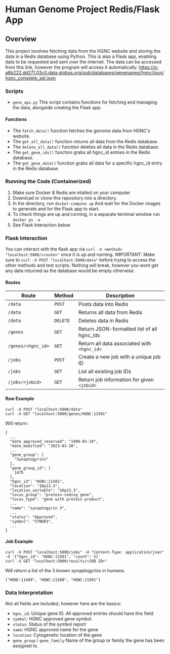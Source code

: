 # Human Genome Project Redis/Flask App

## Overview

This project involves fetching data from the HGNC website and storing the data in a Redis database using Python. This is also a Flask app, enabling data to be requested and sent over the internet. The data can be accessed from this link, however the program will access it automatically: https://g-a8b222.dd271.03c0.data.globus.org/pub/databases/genenames/hgnc/json/hgnc_complete_set.json

### Scripts
- `gene_api.py`
This script contains functions for fetching and managing the data, alongside creating the Flask app.
#### Functions
- The `fetch_data()` function fetches the genome data from HGNC's website.
- The `get_all_data()` function returns all data from the Redis database.
- The `delete_all_data()` function deletes all data in the Redis database.
- The `get_gene_ids()` function grabs all hgnc_id entries in the Redis database.
- The `get_gene_data()` function grabs all data for a specific hgnc_id entry in the Redis database.

### Running the Code (Containerized)
1. Make sure Docker & Redis are intalled on your computer
2. Download or clone this repository into a directory.
3. In the directory, run `docker-compose up` And wait for the Docker images to generate and for the Flask app to start.
4. To check things are up and running, in a separate terminal window run `docker ps -a`
5. See Flask Interaction below

### Flask Interaction
You can interact with the flask app via `curl -X <method> "localhost:5000/<route>"` once it is up and running.
IMPORTANT: Make sure to `curl -X POST "localhost:5000/data"` before trying to access the other methods and test scripts. Nothing will break, however you wont get any data returned as the database would be empty otherwise.

#### Routes
| Route              | Method   | Description                                   |
|--------------------|----------|-----------------------------------------------|
| `/data`            | `POST`   | Posts data into Redis                         |
| `/data`            | `GET`    | Returns all data from Redis                   |
| `/data`            | `DELETE` | Deletes data in Redis                         |
| `/genes`           | `GET`    | Return JSON-formatted list of all hgnc_ids    |
| `/genes/<hgnc_id>` | `GET`    | Return all data associated with `<hgnc_id>`   |
| `/jobs`            | `POST`   | Create a new job with a unique job ID         |
| `/jobs`            | `GET`    | List all existing job IDs                     |
| `/jobs/<jobid>`    | `GET`    | Return job information for given `<jobid>`    |

#### Raw Example

```
curl -X POST "localhost:5000/data"
curl -X GET "localhost:5000/genes/HGNC:11501"
```

Will return:

```
{
  ...
  "date_approved_reserved": "1999-03-19",
  "date_modified": "2023-01-20",
  ...
  "gene_group": [
    "Synaptogyrins"
  ],
  "gene_group_id": [
    1475
  ],
  "hgnc_id": "HGNC:11501",
  "location": "16p13.3",
  "location_sortable": "16p13.3",
  "locus_group": "protein-coding gene",
  "locus_type": "gene with protein product",
  ...
  "name": "synaptogyrin 3",
  ...
  "status": "Approved",
  "symbol": "SYNGR3",
  ...
}

```

#### Job Example
```
curl -X POST "localhost:5000/jobs" -H "Content-Type: application/json" -d '{"hgnc_id": "HGNC:11501", "count": 5}'
curl -X GET "localhost:5000/results/<JOB ID>"
```

Will return a list of the 3 known synaptogyrins in humans.
```
["HGNC:11499", "HGNC:11500", "HGNC:11501"]
```

### Data Interpretation
Not all fields are included, however here are the basics:
- `hgnc_id`: Unique gene ID. All approved entries should have this field.
- `symbol`: HGNC approved gene symbol.
- `status`: Status of the symbol report
- `name`: HGNC approved name for the gene
- `location`: Cytogenetic location of the gene
- `gene_group` / `gene_family` Name of the group or family the gene has been assigned to.

